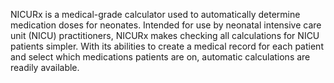 NICURx is a medical-grade calculator used to automatically determine medication doses for neonates. Intended for use by 
neonatal intensive care unit (NICU) practitioners, NICURx makes checking all calculations for NICU patients simpler. With its abilities to create
a medical record for each patient and select which medications patients are on, automatic calculations are readily available.

